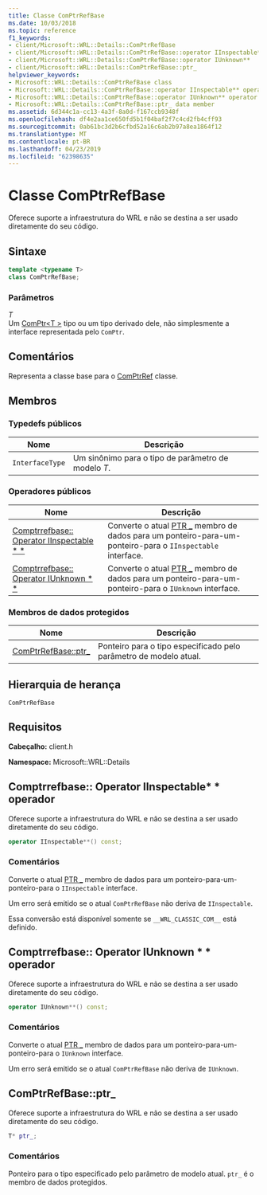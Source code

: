 ```yaml
---
title: Classe ComPtrRefBase
ms.date: 10/03/2018
ms.topic: reference
f1_keywords:
- client/Microsoft::WRL::Details::ComPtrRefBase
- client/Microsoft::WRL::Details::ComPtrRefBase::operator IInspectable**
- client/Microsoft::WRL::Details::ComPtrRefBase::operator IUnknown**
- client/Microsoft::WRL::Details::ComPtrRefBase::ptr_
helpviewer_keywords:
- Microsoft::WRL::Details::ComPtrRefBase class
- Microsoft::WRL::Details::ComPtrRefBase::operator IInspectable** operator
- Microsoft::WRL::Details::ComPtrRefBase::operator IUnknown** operator
- Microsoft::WRL::Details::ComPtrRefBase::ptr_ data member
ms.assetid: 6d344c1a-cc13-4a3f-8a0d-f167ccb9348f
ms.openlocfilehash: df4e2aa1ce650fd5b1f04baf2f7c4cd2fb4cff93
ms.sourcegitcommit: 0ab61bc3d2b6cfbd52a16c6ab2b97a8ea1864f12
ms.translationtype: MT
ms.contentlocale: pt-BR
ms.lasthandoff: 04/23/2019
ms.locfileid: "62398635"
---
```

# <a name="comptrrefbase-class"></a>Classe ComPtrRefBase

Oferece suporte a infraestrutura do WRL e não se destina a ser usado diretamente do seu código.

## <a name="syntax"></a>Sintaxe

```cpp
template <typename T>
class ComPtrRefBase;
```

### <a name="parameters"></a>Parâmetros

*T*<br/>
Um [ComPtr\<T >](comptr-class.md) tipo ou um tipo derivado dele, não simplesmente a interface representada pelo `ComPtr`.

## <a name="remarks"></a>Comentários

Representa a classe base para o [ComPtrRef](comptrref-class.md) classe.

## <a name="members"></a>Membros

### <a name="public-typedefs"></a>Typedefs públicos

Nome            | Descrição
--------------- | -------------------------------------------------
`InterfaceType` | Um sinônimo para o tipo de parâmetro de modelo *T*.

### <a name="public-operators"></a>Operadores públicos

Nome                                                                       | Descrição
-------------------------------------------------------------------------- | -----------------------------------------------------------------------------------------------------
[Comptrrefbase:: Operator IInspectable * *](#operator-iinspectable-star-star) | Converte o atual [PTR _](#ptr) membro de dados para um ponteiro-para-um-ponteiro-para o `IInspectable` interface.
[Comptrrefbase:: Operator IUnknown * *](#operator-iunknown-star-star)         | Converte o atual [PTR _](#ptr) membro de dados para um ponteiro-para-um-ponteiro-para o `IUnknown` interface.

### <a name="protected-data-members"></a>Membros de dados protegidos

Nome                        | Descrição
--------------------------- | ----------------------------------------------------------------
[ComPtrRefBase::ptr_](#ptr) | Ponteiro para o tipo especificado pelo parâmetro de modelo atual.

## <a name="inheritance-hierarchy"></a>Hierarquia de herança

`ComPtrRefBase`

## <a name="requirements"></a>Requisitos

**Cabeçalho:** client.h

**Namespace:** Microsoft::WRL::Details

## <a name="operator-iinspectable-star-star"></a>Comptrrefbase:: Operator IInspectable\* \* operador

Oferece suporte a infraestrutura do WRL e não se destina a ser usado diretamente do seu código.

```cpp
operator IInspectable**() const;
```

### <a name="remarks"></a>Comentários

Converte o atual [PTR _](#ptr) membro de dados para um ponteiro-para-um-ponteiro-para o `IInspectable` interface.

Um erro será emitido se o atual `ComPtrRefBase` não deriva de `IInspectable`.

Essa conversão está disponível somente se `__WRL_CLASSIC_COM__` está definido.

## <a name="operator-iunknown-star-star"></a>Comptrrefbase:: Operator IUnknown * * operador

Oferece suporte a infraestrutura do WRL e não se destina a ser usado diretamente do seu código.

```cpp
operator IUnknown**() const;
```

### <a name="remarks"></a>Comentários

Converte o atual [PTR _](#ptr) membro de dados para um ponteiro-para-um-ponteiro-para o `IUnknown` interface.

Um erro será emitido se o atual `ComPtrRefBase` não deriva de `IUnknown`.

## <a name="ptr"></a>ComPtrRefBase::ptr_

Oferece suporte a infraestrutura do WRL e não se destina a ser usado diretamente do seu código.

```cpp
T* ptr_;
```

### <a name="remarks"></a>Comentários

Ponteiro para o tipo especificado pelo parâmetro de modelo atual. `ptr_` é o membro de dados protegidos.
